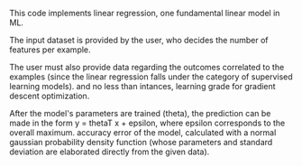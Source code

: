 This code implements linear regression, one fundamental linear model in ML.

The input dataset is provided by the user, who decides the number of features per example.

The user must also provide data regarding the outcomes correlated to the examples (since the linear regression falls under the category of supervised learning models).
and no less than intances, learning grade for gradient descent optimization.

After the model's parameters are trained (theta), the prediction can be made in the form y = thetaT x + epsilon, where epsilon corresponds to the overall maximum.
accuracy error of the model, calculated with a normal gaussian probability density function (whose parameters and standard deviation are elaborated directly from
the given data).
